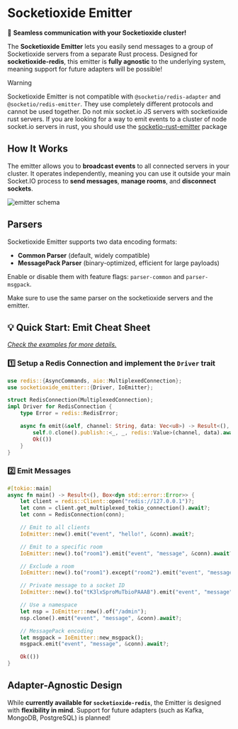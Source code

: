 # Socketioxide Emitter

🚀 **Seamless communication with your Socketioxide cluster!**

The **Socketioxide Emitter** lets you easily send messages to a group of Socketioxide servers from a separate Rust process.
Designed for **socketioxide-redis**, this emitter is **fully agnostic** to the underlying system,
meaning support for future adapters will be possible!

> [!WARNING]
> Socketioxide Emitter is not compatible with <code>@socketio/redis-adapter</code>
> and <code>@socketio/redis-emitter</code>. They use completely different protocols and
> cannot be used together. Do not mix socket.io JS servers with socketioxide rust servers.
> If you are looking for a way to emit events to a cluster of node socket.io servers in rust,
> you should use the [socketio-rust-emitter](https://github.com/epli2/socketio-rust-emitter) package

## How It Works

The emitter allows you to **broadcast events** to all connected servers in your cluster.
It operates independently, meaning you can use it outside your main Socket.IO process to
**send messages**, **manage rooms**, and **disconnect sockets**.

![emitter schema](https://raw.githubusercontent.com/socketio/socket.io-redis-emitter/refs/heads/main/assets/emitter.png)

## Parsers

Socketioxide Emitter supports two data encoding formats:

- **Common Parser** (default, widely compatible)
- **MessagePack Parser** (binary-optimized, efficient for large payloads)

Enable or disable them with feature flags: `parser-common` and `parser-msgpack`.

Make sure to use the same parser on the socketioxide servers and the emitter.

## 💡 Quick Start: Emit Cheat Sheet

[_Check the examples for more details._](./examples)

### 1️⃣ Setup a Redis Connection and implement the `Driver` trait

```rust
use redis::{AsyncCommands, aio::MultiplexedConnection};
use socketioxide_emitter::{Driver, IoEmitter};

struct RedisConnection(MultiplexedConnection);
impl Driver for RedisConnection {
    type Error = redis::RedisError;

    async fn emit(&self, channel: String, data: Vec<u8>) -> Result<(), Self::Error> {
        self.0.clone().publish::<_, _, redis::Value>(channel, data).await?;
        Ok(())
    }
}
```

### 2️⃣ Emit Messages

```rust
#[tokio::main]
async fn main() -> Result<(), Box<dyn std::error::Error>> {
    let client = redis::Client::open("redis://127.0.0.1")?;
    let conn = client.get_multiplexed_tokio_connection().await?;
    let conn = RedisConnection(conn);

    // Emit to all clients
    IoEmitter::new().emit("event", "hello!", &conn).await?;

    // Emit to a specific room
    IoEmitter::new().to("room1").emit("event", "message", &conn).await?;

    // Exclude a room
    IoEmitter::new().to("room1").except("room2").emit("event", "message", &conn).await?;

    // Private message to a socket ID
    IoEmitter::new().to("tK3lxSproMuTbioPAAAB").emit("event", "message", &conn).await?;

    // Use a namespace
    let nsp = IoEmitter::new().of("/admin");
    nsp.clone().emit("event", "message", &conn).await?;

    // MessagePack encoding
    let msgpack = IoEmitter::new_msgpack();
    msgpack.emit("event", "message", &conn).await?;

    Ok(())
}
```

## Adapter-Agnostic Design

While **currently available for `socketioxide-redis`**,
the Emitter is designed with **flexibility in mind**. Support for future adapters (such as Kafka, MongoDB, PostgreSQL)
is planned!
